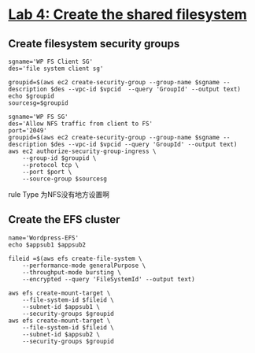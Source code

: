 # [Lab 4: Create the shared filesystem](https://catalog.us-east-1.prod.workshops.aws/workshops/3de93ad5-ebbe-4258-b977-b45cdfe661f1/en-US/database/lab4)
## Create filesystem security groups
```
sgname='WP FS Client SG'
des='file system client sg'
```
```
groupid=$(aws ec2 create-security-group --group-name $sgname --description $des --vpc-id $vpcid  --query 'GroupId' --output text)
echo $groupid
sourcesg=$groupid

```

```
sgname='WP FS SG'
des='Allow NFS traffic from client to FS'
port='2049'
groupid=$(aws ec2 create-security-group --group-name $sgname --description $des --vpc-id $vpcid --query 'GroupId' --output text)
aws ec2 authorize-security-group-ingress \
    --group-id $groupid \
    --protocol tcp \
    --port $port \
    --source-group $sourcesg
```
rule Type 为NFS没有地方设置啊
## Create the EFS cluster
```
name='Wordpress-EFS'
echo $appsub1 $appsub2

```
```
fileid =$(aws efs create-file-system \
    --performance-mode generalPurpose \
    --throughput-mode bursting \
    --encrypted --query 'FileSystemId' --output text)
```
```
aws efs create-mount-target \
    --file-system-id $fileid \
    --subnet-id $appsub1 \
    --security-groups $groupid
aws efs create-mount-target \
    --file-system-id $fileid \
    --subnet-id $appsub2 \
    --security-groups $groupid
```
